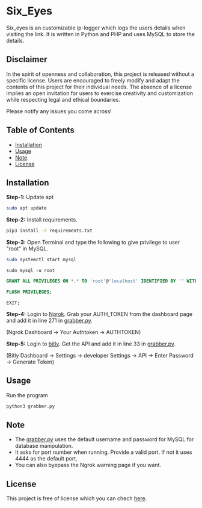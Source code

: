 # Six_Eyes
Six_eyes is an customizable ip-logger which logs the users details when visiting the link. It is written in Python and PHP and uses MySQL to store the details.

## Disclaimer
In the spirit of openness and collaboration, this project is released without a specific license. Users are encouraged to freely modify and adapt the contents of this project for their individual needs. The absence of a license implies an open invitation for users to exercise creativity and customization while respecting legal and ethical boundaries.

Please notify any issues you come across!

## Table of Contents
- [Installation](#installation)
- [Usage](#usage)
- [Note](#note)
- [License](#license)

## Installation

**Step-1:** Update apt
```bash
sudo apt update
```

**Step-2:** Install requirements.
```bash
pip3 install -r requirements.txt
```

**Step-3:** Open Terminal and type the following to give privilege to user "root" in MySQL.
```bash
sudo systemctl start mysql
```
```
sudo mysql -u root
```
```sql
GRANT ALL PRIVILEGES ON *.* TO 'root'@'localhost' IDENTIFIED BY '' WITH GRANT OPTION;
```
```sql
FLUSH PRIVILEGES;
```
```
EXIT;
```

**Step-4:** Login to [Ngrok](https://ngrok.com/). Grab your AUTH_TOKEN from the dashboard page and add it in line 271 in [grabber.py](grabber.py).

(Ngrok Dashboard -> Your Authtoken -> AUTHTOKEN)

**Step-5:** Login to [bitly](https://bitly.com/). Get the API and add it in line 33 in [grabber.py](grabber.py).

(Bitly Dashboard -> Settings -> developer Settings -> API -> Enter Password -> Generate Token)

## Usage

Run the program
```bash
python3 grabber.py
```

## Note

- The [grabber.py](grabber.py) uses the default username and password for MySQL for database manipulation.
- It asks for port number when running. Provide a valid port. If not it uses 4444 as the default port.
- You can also byepass the Ngrok warning page if you want.

## License

This project is free of license which you can chech [here](LICENSE).
